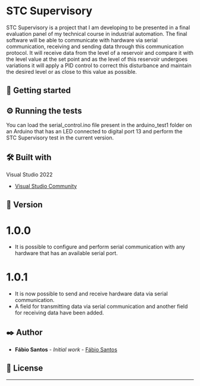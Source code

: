 # STC Supervisory

STC Supervisory is a project that I am developing to be presented in a final evaluation panel of my technical course in industrial automation. 
The final software will be able to communicate with hardware via serial communication, receiving and sending data through this communication protocol.
It will receive data from the level of a reservoir and compare it with the level value at the set point and as the level of this reservoir undergoes variations 
it will apply a PID control to correct this disturbance and maintain the desired level or as close to this value as possible.

## 🚀 Getting started

## ⚙️ Running the tests

You can load the serial_control.ino file present in the arduino_test1 folder on an Arduino that has an LED connected to digital port 13 and perform the STC Supervisory test in the current version.

## 🛠️ Built with


Visual Studio 2022

* [Visual Studio Community](https://visualstudio.microsoft.com/pt-br/free-developer-offers/)


## 📌 Version

# 1.0.0
* It is possible to configure and perform serial communication with any hardware that has an available serial port.
# 1.0.1
* It is now possible to send and receive hardware data via serial communication.
* A field for transmitting data via serial communication and another field for receiving data have been added.
 

## ✒️ Author

* **Fábio Santos** - *Initial work* - [Fábio Santos](https://github.com/binhodcrj)

## 📄 License

---

